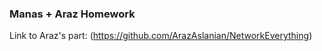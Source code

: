 ### Manas + Araz Homework

Link to Araz's part: (https://github.com/ArazAslanian/NetworkEverything)
